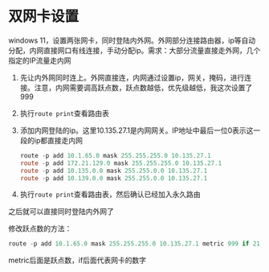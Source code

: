 # 双网卡设置

windows 11，设置两张网卡，同时登陆内外网。外网部分连接路由器，ip等自动分配，内网直接网口有线连接，手动分配ip。需求：大部分流量直接走外网，几个指定的IP流量走内网

1. 先让内外网同时连上。外网直接连，内网通过设置ip，网关，掩码，进行连接。注意，内网需要调高跃点数，跃点数越低，优先级越低，我这次设置了999

2. 执行`route print`查看路由表

3. 添加内网登陆的ip。这里10.135.27.1是内网网关。IP地址中最后一位0表示这一段的ip都直接走内网

   ```powershell
   route -p add 10.1.65.0 mask 255.255.255.0 10.135.27.1
   route -p add 172.21.129.0 mask 255.255.255.0 10.135.27.1
   route -p add 10.135.0.0 mask 255.255.0.0 10.135.27.1
   route -p add 10.139.0.0 mask 255.255.0.0 10.135.27.1
   ```

4. 执行`route print`查看路由表，然后确认已经加入永久路由

之后就可以直接同时登陆内外网了

修改跃点数的方法：

```powershell
route -p add 10.1.65.0 mask 255.255.255.0 10.135.27.1 metric 999 if 21
```

metric后面是跃点数，if后面代表网卡的数字